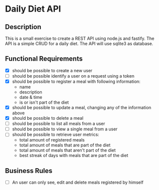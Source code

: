 # Daily Diet API

## Description

This is a small exercise to create a REST API using node.js and fastify. The API is a simple CRUD for a daily diet. The API will use sqlite3 as database.

## Functional Requirements

- [x] should be possible to create a new user
- [ ] should be possible identify a user on a request using a token
- [x] should be possible to register a meal with following information:
  - name
  - description
  - date & time
  - is or isn't part of the diet
- [x] should be possible to update a meal, changing any of the information above
- [x] should be possible to delete a meal
- [ ] should be possible to list all meals from a user
- [ ] should be possible to view a single meal from a user
- [ ] should be possible to retrieve user metrics:
  - total amount of registered meals
  - total amount of meals that are part of the diet
  - total amount of meals that aren't part of the diet
  - best streak of days with meals that are part of the diet

## Business Rules

- [ ] An user can only see, edit and delete meals registered by himself
